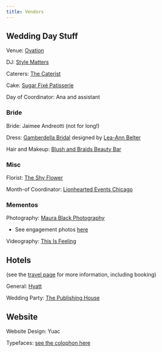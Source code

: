 ```yaml
---
title: Vendors
---
```


## Wedding Day Stuff

Venue: [Ovation](https://www.ovationchicago.com/)

DJ: [Style Matters](https://www.stylemattersdjs.com/)

Caterers: [The Caterist](https://thecaterist.com/)

Cake: [Sugar Fixé Patisserie](https://www.sugarfixe.com/)

Day of Coordinator: Ana and assistant

### Bride

Bride: Jaimee Andreotti (not for long!)

Dress: [Gamberdella Bridal](https://www.gamberdella.com/) designed by [Lea-Ann Belter](https://lea-annbelter.com/)

Hair and Makeup: [Blush and Braids Beauty Bar](https://www.blushandbraidsbeautybar.com/)

### Misc

Florist: [The Shy Flower](https://theshyflower.com/)

Month-of Coordinator: [Lionhearted Events Chicago](https://www.lionheartedevents.com/chicago)

### Mementos

Photography: [Maura Black Photography](https://maurablackphotography.squarespace.com/)
- See engagement photos [here](/vendors/engagement-photos.html)

Videography: [This Is Feeling](https://thisisfeeling.com/video/)

## Hotels
(see the [travel page](/travel#getting-rest) for more information, including booking)

General: [Hyatt](https://www.hyatt.com/en-US/hotel/illinois/hyatt-house-chicago-west-loop-fulton-market/chixl)

Wedding Party: [The Publishing House](https://www.publishinghousebnb.com/)

## Website

Website Design: Yuac

Typefaces: [see the colophon here](/vendors/colophon.html)
